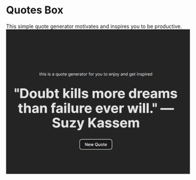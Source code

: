 # Quotes Box
This simple quote generator motivates and inspires you to be productive.
![Quotes Box Logo](/imgss.png)
